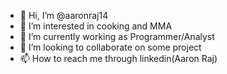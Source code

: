 - 👋 Hi, I’m @aaronraj14
- 👀 I’m interested in cooking and MMA
- 🌱 I’m currently working as Programmer/Analyst
- 💞️ I’m looking to collaborate on some project 
- 📫 How to reach me through linkedin(Aaron Raj)

<!---
aaronraj14/aaronraj14 is a ✨ special ✨ repository because its `README.md` (this file) appears on your GitHub profile.
You can click the Preview link to take a look at your changes.
--->
